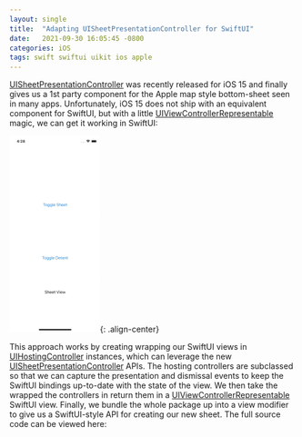 ```yaml
---
layout: single
title:  "Adapting UISheetPresentationController for SwiftUI"
date:   2021-09-30 16:05:45 -0800
categories: iOS
tags: swift swiftui uikit ios apple
---
```

[UISheetPresentationController](https://developer.apple.com/documentation/uikit/uisheetpresentationcontroller) was recently released for iOS 15 and finally gives us a 1st party component for the Apple map style bottom-sheet seen in many apps. Unfortunately, iOS 15 does not ship with an equivalent component for SwiftUI, but with a little [UIViewControllerRepresentable](https://developer.apple.com/documentation/swiftui/uiviewcontrollerrepresentable) magic, we can get it working in SwiftUI:

![uisheetpresentationcontroller_demo.gif](/assets/images/uisheetpresentationcontroller_demo.gif){: .align-center}

This approach works by creating wrapping our SwiftUI views in [UIHostingController](https://developer.apple.com/documentation/swiftui/uihostingcontroller) instances, which can leverage the new [UISheetPresentationController](https://developer.apple.com/documentation/uikit/uisheetpresentationcontroller) APIs. The hosting controllers are subclassed so that we can capture the presentation and dismissal events to keep the SwiftUI bindings up-to-date with the state of the view. We then take the wrapped the controllers in return them in a [UIViewControllerRepresentable](https://developer.apple.com/documentation/swiftui/uiviewcontrollerrepresentable) SwiftUI view. Finally, we bundle the whole package up into a view modifier to give us a SwiftUI-style API for creating our new sheet. The full source code can be viewed here:

<script src="https://gist.github.com/StarLard/5662feeb0b2762e6519e83fa6555fb0d.js"></script>